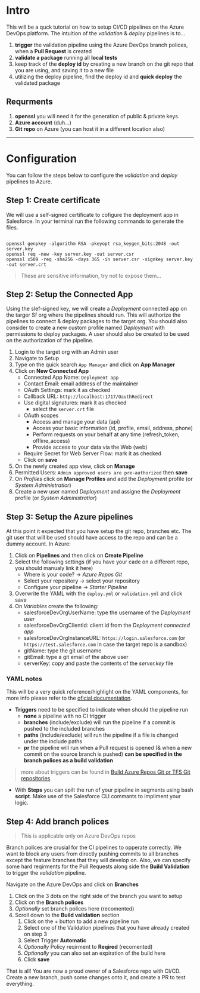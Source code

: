 # Intro

This will be a quck tutorial on how to setup CI/CD pipelines on the Azure DevOps platform. The intuition of the *validation* & *deploy* pipelines is to...

1. **trigger** the validation pipeline using the Azure DevOps branch polices, when a **Pull Request** is created
2. **validate a package** running all **local tests**
3. keep track of the **deploy id** by creating a new branch on the git repo that you are using, and saving it to a new file
4. utilizing the deploy pipeline, find the deploy id and **quick deploy** the validated package

## Requrments

1. **openssl** you will need it for the generation of public & private keys.
2. **Azure account** (duh...)
3. **Git repo** on Azure (you can host it in a different location also)

___

# Configuration

You can follow the steps below to configure the *validation* and *deploy* pipelines to Azure.

## Step 1: Create certificate

We will use a self-signed certificate to cofigure the deployment app in Salesforce. In your terminal run the following commands to generate the files.

```shell

openssl genpkey -algorithm RSA -pkeyopt rsa_keygen_bits:2048 -out server.key
openssl req -new -key server.key -out server.csr
openssl x509 -req -sha256 -days 365 -in server.csr -signkey server.key -out server.crt
```

> These are sensitive information, try not to expose them...

## Step 2: Setup the Connected App

Using the slef-signed key, we will create a *Deployment* connected app on the targer Sf org where the pipelines should run. This will authorize the pipelines to connect & deploy packages to the target org. You should also consider to create a new custom profile named *Deployment* with permissions to deploy packages. A user should also be created to be used on the authorization of the pipeline.

1. Login to the target org with an Admin user
2. Navigate to Setup
3. Type on the quick search `App Manager` and click on **App Manager**
4. Click on **New Connected App**
   - Connected App Name: `Deployment app`
   - Contact Email: email address of the maintainer
   - OAuth Settings: mark it as checked
   - Callback URL: `http://localhost:1717/OauthRedirect`
   - Use digital signatures: mark it as checked
     - select the `server.crt` file
   - OAuth scopes
     - Access and manage your data (api)
     - Access your basic information (id, profile, email, address, phone)
     - Perform requests on your behalf at any time (refresh_token, offline_access)
     - Provide access to your data via the Web (web)
   - Require Secret for Web Server Flow: mark it as checked
   - Click on **save**
5. On the newly created app view, click on **Manage**
6. Permitted Users: `Admin approved users are pre-authorized` then **save**
7. On *Profiles* click on **Manage Profiles** and add the *Deployment* profile (or *System Administratior*)
8. Create a new user named *Deployment* and assigne the *Deployment* profile (or *System Administratior*)

## Step 3: Setup the Azure pipelines

At this point it expected that you have setup the git repo, branches etc. The git user that will be used should have access to the repo and can be a dummy account. In Azure:

1. Click on **Pipelines** and then click on **Create Pipeline**
2. Select the following settings (if you have your cade on a different repo, you should manualy link it here)
   - Where is your code? -> *Azure Repos Git*
   - Select your repository -> select your repository
   - Configure your pipeline -> *Starter Pipeline*
3. Overwrite the YAML with the `deploy.yml` or `validation.yml` and click save
4. On *Variables* create the following:
   - salesforceDevOrgUserName: type the username of the *Deployment user*
   - salesforceDevOrgClientId: client id from the *Deployment connected app*
   - salesforceDevOrgInstanceURL: `https://login.salesforce.com` (or `https://test.salesforce.com` in case the target repo is a sandbox)
   - gitName: type the git username
   - gitEmail: type a git email of the above user
   - serverKey: copy and paste the contents of the *server.key* file

### YAML notes

This will be a very quick reference/highlight on the YAML components, for more info please refer to the [oficial documentation](https://docs.microsoft.com/en-us/azure/devops/pipelines/?view=azure-devops).

- **Triggers** need to be specified to indicate when should the pipeline run
  - **none** a pipeline with no CI trigger
  - **branches** (include/exclude) will run the pipeline if a commit is pushed to the included branches
  - **paths** (include/exclude) will run the pipeline if a file is changed under the include paths
  - **pr** the pipeline will run when a Pull request is opened (& when a new commit on the source branch is pushed) **can be specified in the branch polices as a build validation**

> more about triggers can be found in [Build Azure Repos Git or TFS Git repositories](https://docs.microsoft.com/en-us/azure/devops/pipelines/repos/azure-repos-git?view=azure-devops&tabs=yaml#ci-triggers)

- With **Steps** you can spilt the run of your pipeline in segments using bash **script**. Make use of the Salesforce CLI commants to impliment your logic.

## Step 4: Add branch polices

> This is applicable only on Azure DevOps repos

Branch polices are crusial for the CI pipelines to opperate correctly. We want to block any users from directly pushing commits to all branches except the feature branches that they will develop on. Also, we can specify some hard reqirments for the Pull Requests along side the **Build Validation** to trigger the *validation* pipeline.

Navigate on the Azure DevOps and click on **Branches**

1. Click on the 3 dots on the right side of the branch you want to setup
2. Click on the **Branch polices**
3. *Optionally* set branch polices here (recomented)
4. Scroll down to the **Build validation** section
   1. Click on the + button to add a new pipeline run
   2. Select one of the Validation pipelines that you have already created on step 3
   3. Select Trigger **Automatic**
   4. *Optionally* Policy reqirment to **Reqired** (recomented)
   5. *Optionally* you can also set an expiration of the build here
   6. Click **save**

That is all! You are now a proud owner of a Salesforce repo with CI/CD. Create a new branch, push some changes onto it, and create a PR to test everything. 